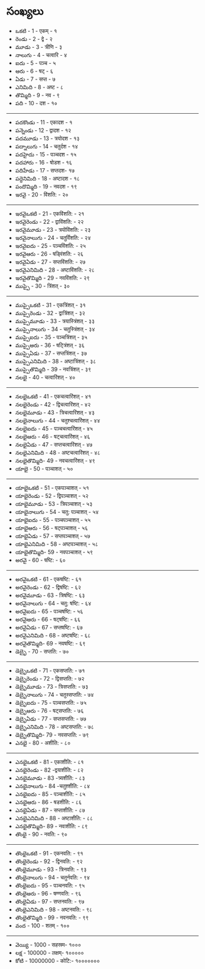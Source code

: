 # సంఖ్యలు 
- ఒకటి - 1 - एकम् - १
- రెండు - 2 - द्वे - २
- మూడు - 3 - त्रीणि - ३ 
- నాలుగు - 4 - चत्वारि - ४ 
- ఐదు - 5 - पञ्च - ५ 
- ఆరు - 6 - षट् - ६ 
- ఏడు - 7 - सप्त - ७ 
- ఎనిమిది - 8 - अष्ट - ८ 
- తొమ్మిది - 9 - नव - ९ 
- పది - 10 - दश - १० 
---------------

- పదకొండు - 11 - एकादश - १ 
- పన్నెండు - 12 - द्वादश - १२
- పదమూడు - 13 - त्रयोदश - १३
- పద్నాలుగు - 14 - चतुर्दश - १४
- పదహైదు - 15 - पञ्चदश - १५
- పదహారు - 16 - षोडश - १६
- పదిహేడు - 17 - सप्तदश- १७ 
- పద్ధెనిమిది - 18 - अष्टादश - १८
- పందొమ్మిది - 19 - नवदश - १९ 
- ఇరవై - 20 - विंशति: - २० 
---------------
 
- ఇరవైఒకటి - 21 - एकविंशति: - २१ 
- ఇరవైరెండు - 22 - द्वाविंशति: - २२ 
- ఇరవైమూడు - 23 -  त्रयॊविंशति: - २३ 
- ఇరవైనాలుగు - 24 - चतुर्विंशति: - २४
- ఇరవైఐదు - 25 - पञ्चविंशति: - २५
- ఇరవైఆరు - 26 - षड्विंशति: - २६
- ఇరవైఏడు - 27 - सप्तविंशति: - २७
- ఇరవైఎనిమిది - 28 - अष्टाविंशति: - २८
- ఇరవైతొమ్మిది - 29 - नवविंशति: - २९
- ముప్పై - 30 - त्रिंशत् - ३० 
---------------
 
- ముప్పైఒకటి  - 31 - एकत्रिंशत् - ३१ 
- ముప్పైరెండు - 32 - द्वात्रिंशत् - ३२
- ముప్పైమూడు - 33 - त्रयास्त्रिंशत् - ३३ 
- ముప్పైనాలుగు - 34 - चतुस्त्रिंशत् - ३४
- ముప్పైఐదు - 35 - पञ्चत्रिंशत् - ३५
- ముప్పైఆరు - 36 - षट्त्रिंशत् - ३६
- ముప్పైఏడు - 37 - सप्तत्रिंशत् - ३७
- ముప్పైఎనిమిది  - 38 - अष्टात्रिंशत् - ३८
- ముప్పైతొమ్మిది  - 39 - नवत्रिंशत् - ३९
- నలభై  - 40 - चत्वारिंशत् - ४०  
---------------

  
- నలభైఒకటి  - 41 - एकचत्वारिंशत् - ४१ 
- నలభైరెండు - 42 - द्विचत्वारिंशत् - ४२
- నలభైమూడు - 43 - त्रिचत्वारिंशत् - ४३
- నలభైనాలుగు - 44 - चतुश्चत्वारिंशत् - ४४
- నలభైఐదు - 45 - पञ्चचत्वारिंशत् - ४५
- నలభైఆరు - 46 - षट्चत्वारिंशत् - ४६
- నలభైఏడు - 47 - सप्तचत्वारिंशत् - ४७
- నలభైఎనిమిది  - 48 - अष्टचत्वारिंशत् - ४८
- నలభైతొమ్మిది- 49 - नवचत्वारिंशत् - ४९
- యాభై - 50 - पञ्चाशत् - ५० 
---------------
 
- యాభైఒకటి  - 51 - एकपञ्चाशत् - ५१ 
- యాభైరెండు - 52 - द्विपञ्चाशत् - ५२
- యాభైమూడు - 53 - त्रिपञ्चाशत् - ५३
- యాభైనాలుగు - 54 - चतु: पञ्चाशत् - ५४
- యాభైఐదు - 55 - पञ्चपञ्चाशत् - ५५
- యాభైఆరు - 56 - षट्पञ्चाशत् - ५६
- యాభైఏడు - 57 - सप्तपञ्चाशत् - ५७
- యాభైఎనిమిది  - 58 - अष्टपञ्चाशत् - ५८
- యాభైతొమ్మిది- 59 - नवपञ्चाशत् - ५९
- అరవై - 60 - षष्टि: - ६० 
---------------
 
- అరవైఒకటి  - 61 - एकषष्टि: - ६१ 
- అరవైరెండు - 62 - द्विषष्टि: - ६२
- అరవైమూడు - 63 - त्रिषष्टि: - ६३
- అరవైనాలుగు - 64 - चतु: षष्टि: - ६४
- అరవైఐదు - 65 - पञ्चषष्टि: - ५६
- అరవైఆరు - 66 - षट्षष्टि: - ६६
- అరవైఏడు - 67 - सप्तषष्टि: - ६७
- అరవైఎనిమిది  - 68 - अष्टषष्टि: - ६८
- అరవైతొమ్మిది- 69 - नवषष्टि: - ६९
- డెబ్భై - 70 - सप्तति: - ७० 
---------------


- డెబ్భైఒకటి  - 71 - एकसप्तति: - ७१ 
- డెబ్భైరెండు - 72 - द्विसप्तति: - ७२
- డెబ్భైమూడు - 73 - त्रिसप्तति: - ७३
- డెబ్భైనాలుగు - 74 - चतुस्सप्तति: - ७४
- డెబ్భైఐదు - 75 - पञ्चसप्तति: - ७५
- డెబ్భైఆరు - 76 - षट्सप्तति: - ७६
- డెబ్భైఏడు - 77 - सप्तसप्तति: - ७७
- డెబ్భైఎనిమిది  - 78 - अष्टसप्तति: - ७८
- డెబ్భైతొమ్మిది- 79 - नवसप्तति: - ७९
- ఎనభై - 80 - अशीति: - ८० 
---------------

- ఎనభైఒకటి  - 81 - एकाशीति: - ८१ 
- ఎనభైరెండు - 82 -द्वयाशीति: - ८२
- ఎనభైమూడు - 83 -त्र्यशीति: - ८३
- ఎనభైనాలుగు - 84 -चतुश्शीति: - ८४
- ఎనభైఐదు - 85 - पञ्चाशीति: - ८५
- ఎనభైఆరు - 86 - षडशीति: - ८६
- ఎనభైఏడు - 87 - सप्ताशीति: - ८७
- ఎనభైఎనిమిది  - 88 - अष्टाशीति: - ८८
- ఎనభైతొమ్మిది- 89 - नवाशीति: - ८९
- తొంభై - 90 - नवति: - ९० 
---------------
 
- తొంభైఒకటి  - 91 - एकनवति: - ९१ 
- తొంభైరెండు - 92 - द्विनवति: - ९२
- తొంభైమూడు - 93 - त्रिनवति: - ९३
- తొంభైనాలుగు - 94 - चतुर्नवति: - ९४
- తొంభైఐదు - 95 - पञ्चनवति: - ९५
- తొంభైఆరు - 96 - षण्णवति: - ९६
- తొంభైఏడు - 97 - सप्तनवति: - ९७
- తొంభైఎనిమిది - 98 - अष्टनवति: - ९८
- తొంభైతొమ్మిది - 99 - नवनवति: - ९९
- వంద - 100 - शतम् - १०० 
---------------

- వెయ్యి - 1000 - सहस्रम- १००० 
- లక్ష - 100000 - लक्षम्- १०००००  
- కోటి - 10000000 - कोटि:- १०००००००  

